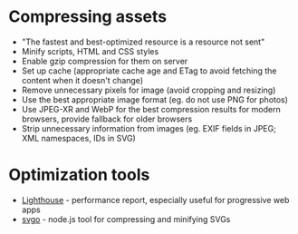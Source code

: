 # Compressing assets
- "The fastest and best-optimized resource is a resource not sent"
- Minify scripts, HTML and CSS styles
- Enable gzip compression for them on server
- Set up cache (appropriate cache age and ETag to avoid fetching the content when it doesn't change)
- Remove unnecessary pixels for image (avoid cropping and resizing)
- Use the best appropriate image format (eg. do not use PNG for photos)
- Use JPEG-XR and WebP for the best compression results for modern browsers, provide fallback for older browsers
- Strip unnecessary information from images (eg. EXIF fields in JPEG; XML namespaces, IDs in SVG)

# Optimization tools
- [Lighthouse](https://github.com/GoogleChrome/lighthouse) - performance report, especially useful for progressive web apps
- [svgo](https://github.com/svg/svgo) - node.js tool for compressing and minifying SVGs
